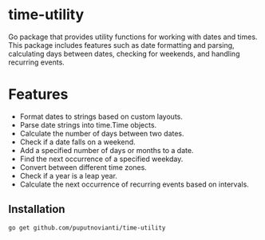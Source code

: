 # time-utility
Go package that provides utility functions for working with dates and times. This package includes features such as date formatting and parsing, calculating days between dates, checking for weekends, and handling recurring events.


# Features
- Format dates to strings based on custom layouts.
- Parse date strings into time.Time objects.
- Calculate the number of days between two dates.
- Check if a date falls on a weekend.
- Add a specified number of days or months to a date.
- Find the next occurrence of a specified weekday.
- Convert between different time zones.
- Check if a year is a leap year.
- Calculate the next occurrence of recurring events based on intervals.

## Installation
```sh
go get github.com/puputnovianti/time-utility

